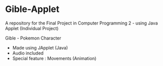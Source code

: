 # Gible-Applet
A repository for the Final Project in Computer Programming 2 - using Java Applet (Individual Project)

Gible - Pokemon Character
- Made using JApplet (Java)
- Audio included
- Special feature : Movements (Animation)


